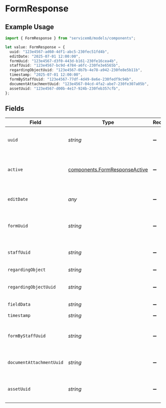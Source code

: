 # FormResponse

## Example Usage

```typescript
import { FormResponse } from "servicem8/models/components";

let value: FormResponse = {
  uuid: "123e4567-ad60-4df1-abc5-230fec51fd4b",
  editDate: "2025-07-01 12:00:00",
  formUuid: "123e4567-d3f0-443d-b161-230fe16cea4b",
  staffUuid: "123e4567-bc9d-4784-a6fc-230fe3e6565b",
  regardingObjectUuid: "123e4567-0b7b-4e78-a942-230fe8e5b11b",
  timestamp: "2025-07-01 12:00:00",
  formByStaffUuid: "123e4567-77df-4d49-8e6e-230fedf9c94b",
  documentAttachmentUuid: "123e4567-04cd-4fa2-abe7-230fe307a05b",
  assetUuid: "123e4567-d00b-4e17-924b-230feb357cfb",
};
```

## Fields

| Field                                                                          | Type                                                                           | Required                                                                       | Description                                                                    | Example                                                                        |
| ------------------------------------------------------------------------------ | ------------------------------------------------------------------------------ | ------------------------------------------------------------------------------ | ------------------------------------------------------------------------------ | ------------------------------------------------------------------------------ |
| `uuid`                                                                         | *string*                                                                       | :heavy_minus_sign:                                                             | Unique identifier for this record                                              | 123e4567-ad60-4df1-abc5-230fec51fd4b                                           |
| `active`                                                                       | [components.FormResponseActive](../../models/components/formresponseactive.md) | :heavy_minus_sign:                                                             | Record active/deleted flag.  Valid values are [0,1]                            |                                                                                |
| `editDate`                                                                     | *any*                                                                          | :heavy_minus_sign:                                                             | Timestamp at which record was last modified                                    | 2025-07-01 12:00:00                                                            |
| `formUuid`                                                                     | *string*                                                                       | :heavy_minus_sign:                                                             | N/A                                                                            | 123e4567-d3f0-443d-b161-230fe16cea4b                                           |
| `staffUuid`                                                                    | *string*                                                                       | :heavy_minus_sign:                                                             | N/A                                                                            | 123e4567-bc9d-4784-a6fc-230fe3e6565b                                           |
| `regardingObject`                                                              | *string*                                                                       | :heavy_minus_sign:                                                             | N/A                                                                            |                                                                                |
| `regardingObjectUuid`                                                          | *string*                                                                       | :heavy_minus_sign:                                                             | N/A                                                                            | 123e4567-0b7b-4e78-a942-230fe8e5b11b                                           |
| `fieldData`                                                                    | *string*                                                                       | :heavy_minus_sign:                                                             | N/A                                                                            |                                                                                |
| `timestamp`                                                                    | *string*                                                                       | :heavy_minus_sign:                                                             | N/A                                                                            | 2025-07-01 12:00:00                                                            |
| `formByStaffUuid`                                                              | *string*                                                                       | :heavy_minus_sign:                                                             | N/A                                                                            | 123e4567-77df-4d49-8e6e-230fedf9c94b                                           |
| `documentAttachmentUuid`                                                       | *string*                                                                       | :heavy_minus_sign:                                                             | N/A                                                                            | 123e4567-04cd-4fa2-abe7-230fe307a05b                                           |
| `assetUuid`                                                                    | *string*                                                                       | :heavy_minus_sign:                                                             | N/A                                                                            | 123e4567-d00b-4e17-924b-230feb357cfb                                           |